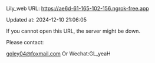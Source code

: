 Lily_web URL: https://ae6d-61-165-102-156.ngrok-free.app

Updated at: 2024-12-10 21:06:05

If you cannot open this URL, the server might be down.

Please contact: 

goley04@foxmail.com Or Wechat:GL_yeaH